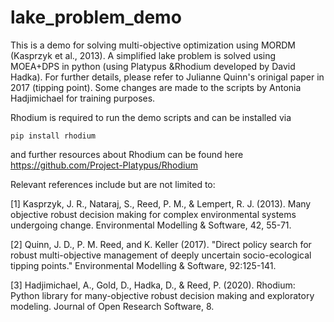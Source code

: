 # lake_problem_demo
This is a demo for solving multi-objective optimization using MORDM (Kasprzyk et al., 2013). A simplified lake problem is solved using MOEA+DPS in python (using Platypus &amp;Rhodium developed by David Hadka). For further details, please refer to Julianne Quinn's orinigal paper in 2017 (tipping point). Some changes are made to the scripts by Antonia Hadjimichael for training purposes.

Rhodium is required to run the demo scripts and can be installed via 
```
pip install rhodium
```
and further resources about Rhodium can be found here https://github.com/Project-Platypus/Rhodium

Relevant references include but are not limited to:

[1] Kasprzyk, J. R., Nataraj, S., Reed, P. M., & Lempert, R. J. (2013). Many objective robust decision making for complex environmental systems undergoing change. Environmental Modelling & Software, 42, 55-71.

[2] Quinn, J. D., P. M. Reed, and K. Keller (2017).  "Direct policy search for robust multi-objective management of deeply uncertain socio-ecological tipping points."  Environmental Modelling & Software, 92:125-141.

[3] Hadjimichael, A., Gold, D., Hadka, D., & Reed, P. (2020). Rhodium: Python library for many-objective robust decision making and exploratory modeling. Journal of Open Research Software, 8.
